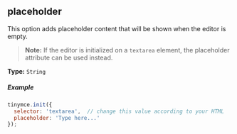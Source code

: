## placeholder

This option adds placeholder content that will be shown when the editor is empty.

> **Note:** If the editor is initialized on a `textarea` element, the placeholder attribute can be used instead.

**Type:** `String`

##### Example

```js
tinymce.init({
  selector: 'textarea',  // change this value according to your HTML
  placeholder: 'Type here...'
});
```
